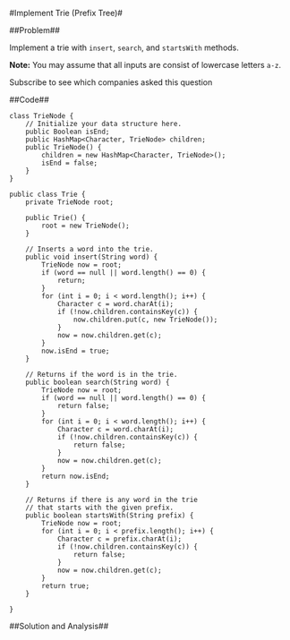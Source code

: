 #Implement Trie (Prefix Tree)#

##Problem##

Implement a trie with `insert`, `search`, and `startsWith` methods.

**Note:**
You may assume that all inputs are consist of lowercase letters `a-z`.

Subscribe to see which companies asked this question

##Code##

	class TrieNode {
	    // Initialize your data structure here.
	    public Boolean isEnd;
	    public HashMap<Character, TrieNode> children;
	    public TrieNode() {
	        children = new HashMap<Character, TrieNode>();
	        isEnd = false;
	    }
	}
	
	public class Trie {
	    private TrieNode root;
	
	    public Trie() {
	        root = new TrieNode();
	    }
	
	    // Inserts a word into the trie.
	    public void insert(String word) {
	        TrieNode now = root;
	        if (word == null || word.length() == 0) {
	            return;
	        }
	        for (int i = 0; i < word.length(); i++) {
	            Character c = word.charAt(i);
	            if (!now.children.containsKey(c)) {
	                now.children.put(c, new TrieNode());
	            }
	            now = now.children.get(c);
	        }
	        now.isEnd = true;
	    }
	
	    // Returns if the word is in the trie.
	    public boolean search(String word) {
	        TrieNode now = root;
	        if (word == null || word.length() == 0) {
	            return false;
	        }
	        for (int i = 0; i < word.length(); i++) {
	            Character c = word.charAt(i);
	            if (!now.children.containsKey(c)) {
	                return false;
	            }
	            now = now.children.get(c);
	        }
	        return now.isEnd;
	    }
	
	    // Returns if there is any word in the trie
	    // that starts with the given prefix.
	    public boolean startsWith(String prefix) {
	        TrieNode now = root;
	        for (int i = 0; i < prefix.length(); i++) {
	            Character c = prefix.charAt(i);
	            if (!now.children.containsKey(c)) {
	                return false;
	            }
	            now = now.children.get(c);
	        }
	        return true;
	    }
	
	}
	
##Solution and Analysis##


